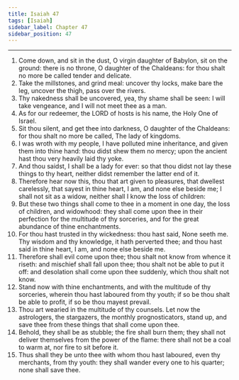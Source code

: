 ```yaml
---
title: Isaiah 47
tags: [Isaiah]
sidebar_label: Chapter 47
sidebar_position: 47
---
```


---
1. Come down, and sit in the dust, O virgin daughter of Babylon, sit on the ground: there is no throne, O daughter of the Chaldeans: for thou shalt no more be called tender and delicate.
2. Take the millstones, and grind meal: uncover thy locks, make bare the leg, uncover the thigh, pass over the rivers.
3. Thy nakedness shall be uncovered, yea, thy shame shall be seen: I will take vengeance, and I will not meet thee as a man.
4. As for our redeemer, the LORD of hosts is his name, the Holy One of Israel.
5. Sit thou silent, and get thee into darkness, O daughter of the Chaldeans: for thou shalt no more be called, The lady of kingdoms.
6. I was wroth with my people, I have polluted mine inheritance, and given them into thine hand: thou didst shew them no mercy; upon the ancient hast thou very heavily laid thy yoke.
7. And thou saidst, I shall be a lady for ever: so that thou didst not lay these things to thy heart, neither didst remember the latter end of it.
8. Therefore hear now this, thou that art given to pleasures, that dwellest carelessly, that sayest in thine heart, I am, and none else beside me; I shall not sit as a widow, neither shall I know the loss of children:
9. But these two things shall come to thee in a moment in one day, the loss of children, and widowhood: they shall come upon thee in their perfection for the multitude of thy sorceries, and for the great abundance of thine enchantments.
10. For thou hast trusted in thy wickedness: thou hast said, None seeth me. Thy wisdom and thy knowledge, it hath perverted thee; and thou hast said in thine heart, I am, and none else beside me.
11. Therefore shall evil come upon thee; thou shalt not know from whence it riseth: and mischief shall fall upon thee; thou shalt not be able to put it off: and desolation shall come upon thee suddenly, which thou shalt not know.
12. Stand now with thine enchantments, and with the multitude of thy sorceries, wherein thou hast laboured from thy youth; if so be thou shalt be able to profit, if so be thou mayest prevail.
13. Thou art wearied in the multitude of thy counsels. Let now the astrologers, the stargazers, the monthly prognosticators, stand up, and save thee from these things that shall come upon thee.
14. Behold, they shall be as stubble; the fire shall burn them; they shall not deliver themselves from the power of the flame: there shall not be a coal to warm at, nor fire to sit before it.
15. Thus shall they be unto thee with whom thou hast laboured, even thy merchants, from thy youth: they shall wander every one to his quarter; none shall save thee.